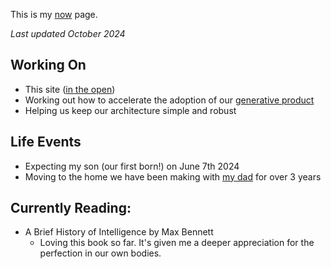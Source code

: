 This is my [now](https://nownownow.com/about) page.

_Last updated October 2024_

## Working On
- This site ([in the open](https://github.com/davidhariri/site))
- Working out how to accelerate the adoption of our [generative product](https://www.ada.cx/platform/)
- Helping us keep our architecture simple and robust

## Life Events
- Expecting my son (our first born!) on June 7th 2024
- Moving to the home we have been making with [my dad](https://en.wikipedia.org/wiki/Siamak_Hariri) for over 3 years

## Currently Reading:
- A Brief History of Intelligence by Max Bennett
    - Loving this book so far. It's given me a deeper appreciation for the perfection in our own bodies.